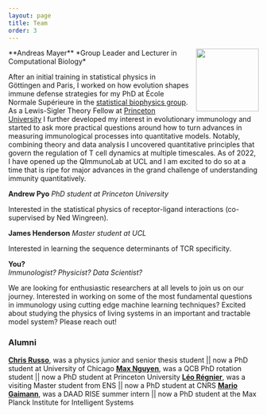 ```yaml
---
layout: page
title: Team
order: 3
---
```


<img style="width:9em;margin-left:1em;margin-top:1em,border-radius:5px" src="../images/andreasmayer.jpg" align="right">
**Andreas Mayer**  
*Group Leader and Lecturer in Computational Biology*  
<a href="https://scholar.google.com/citations?user=BKGAixAAAAAJ"><i class="ai ai-google-scholar"></i></a> &nbsp;
<a href="http://orcid.org/0000-0002-6643-7622"><i class="ai ai-orcid"></i></a> &nbsp;
<a href="https://github.com/andim"><i class="fa fa-github"></i></a> &nbsp;
<a href="https://twitter.com/andimscience"><i class="fa fa-twitter"></i></a> &nbsp;  

After an initial training in statistical physics in Göttingen and Paris, I worked on how evolution shapes immune defense strategies for my PhD at École Normale Supérieure in the [statistical biophysics group](https://sites.google.com/view/statbiophysens). As a Lewis-Sigler Theory Fellow at [Princeton University](https://lsi.princeton.edu/) I further developed my interest in evolutionary immunology and started to ask more practical questions around how to turn advances in measuring immunological processes into quantitative models. Notably, combining theory and data analysis I uncovered quantitative principles that govern the regulation of T cell dynamics at multiple timescales. As of 2022, I have opened up the QImmunoLab at UCL and I am excited to do so at a time that is ripe for major advances in the grand challenge of understanding immunity quantitatively.   

**Andrew Pyo** 
*PhD student at Princeton University*

Interested in the statistical physics of receptor-ligand interactions (co-supervised by Ned Wingreen).

**James Henderson** 
*Master student at UCL*

Interested in learning the sequence determinants of TCR specificity.

**You?**  
*Immunologist? Physicist? Data Scientist?*

We are looking for enthusiastic researchers at all levels to join us on our journey. Interested in working on some of the most fundamental questions in immunology using cutting edge machine learning techniques? Excited about studying the physics of living systems in an important and tractable model system? Please reach out!

### Alumni
**[Chris Russo](https://cobeylab.uchicago.edu/people/c-j-russo/)**, was a physics junior and senior thesis student || now a PhD student at University of Chicago 
**[Max Nguyen](https://lsi.princeton.edu/max-nguyen)**, was a QCB PhD rotation student || now a PhD student at Princeton University 
**[Léo Régnier](https://leoregnier.com/Accueil.html)**, was a visiting Master student from ENS || now a PhD student at CNRS 
**[Mario Gaimann](https://mario.gaimann.com/)**, was a DAAD RISE summer intern || now a PhD student at the Max Planck Institute for Intelligent Systems 
